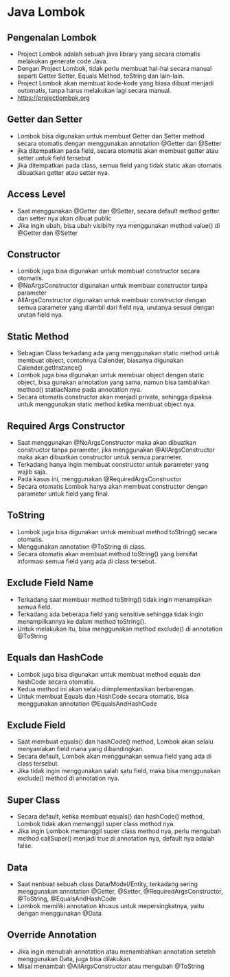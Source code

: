 # Java Lombok

## Pengenalan Lombok
- Project Lombok adalah sebuah java library yang secara otomatis melakukan generate code Java.
- Dengan Project Lombok, tidak perlu membuat hal-hal secara manual seperti Getter Setter, Equals Method, toString dan lain-lain.
- Project Lombok akan membuat kode-kode yang biasa dibuat menjadi outomatis, tanpa harus melakukan lagi secara manual.
- https://projectlombok.org

## Getter dan Setter
- Lombok bisa digunakan untuk membuat Getter dan Setter method secara otomatis dengan menggunakan annotation @Getter dan @Setter
- jika ditempatkan pada field, secara otomatis akan membuat getter atau setter untuk field tersebut
- jika ditempatkan pada class, semua field yang tidak static akan otomatis dibuatkan getter atau setter nya.

## Access Level
- Saat menggunakan @Getter dan @Setter, secara default method getter dan setter nya akan dibuat public
- Jika ingin ubah, bisa ubah visibilty nya menggunakan method value() di @Getter dan @Setter
 
## Constructor
- Lombok juga bisa digunakan untuk membuat constructor secara otomatis.
- @NoArgsConstructor digunakan untuk membuar constructor tanpa parameter
- AllArgsConstructor digunakan untuk membuar constructor dengan semua parameter yang diambil dari field nya, urutanya sesuai dengan urutan field nya.

## Static Method
- Sebagian Class terkadang ada yang menggunakan static method untuk membuat object, contohnya Calender, biasanya digunakan Calender.getInstance()
- Lombok juga bisa digunakan untuk membuar object dengan static object, bisa gunakan annotation yang sama, namun bisa tambahkan method() statiacName pada annotation nya.
- Secara otomatis constructor akan menjadi private, sehingga dipaksa untuk menggunakan static method ketika membuat object nya.
      
## Required Args Constructor
- Saat menggunakan @NoArgsConstructor maka akan dibuatkan constructor tanpa parameter, jika menggunakan @AllArgsConstructor maka akan dibuatkan constructor untuk semua parameter.
- Terkadang hanya ingin membuat constructor untuk parameter yang wajib saja.
- Pada kasus ini, menggunakan @RequiredArgsConstructor
- Secara otomatis Lombok hanya akan membuat constructor dengan parameter untuk field yang final.

## ToString
- Lombok juga bisa digunakan untuk membuat method toString() secara otomatis.
- Menggunakan annotation @ToString di class.
- Secara otomatis akan membuat method toString() yang bersifat informasi semua field yang ada di class tersebut.

## Exclude Field Name
- Terkadang saat membuar method toString() tidak ingin menampilkan semua field.
- Terkadang ada beberapa field yang sensitive sehingga tidak ingin menampilkannya ke dalam method toString().
- Untuk melakukan itu, bisa menggunakan method exclude() di annotation @ToString

## Equals dan HashCode
- Lombok juga bisa digunakan untuk membuat method equals dan hashCode secara otomatis.
- Kedua method ini akan selalu diimplementasikan berbarengan.
- Untuk membuat Equals dan HashCode secara otomatis, bisa menggunakan annotation @EqualsAndHashCode

## Exclude Field
- Saat membuat equals() dan hashCode() method, Lombok akan selalu menyamakan field mana yang dibandingkan.
- Secara default, Lombok akan menggunakan semua field yang ada di class tersebut.
- Jika tidak ingin menggunakan salah satu field, maka bisa menggunakan exclude() method di annotation nya.

## Super Class
- Secara default, ketika membuat equals() dan hashCode() method, Lombok tidak akan memanggil super class method nya.
- Jika ingin Lombok memanggil super class method nya, perlu mengubah method callSuper() menjadi true di annotation nya, default nya adalah false.
            
## Data
- Saat nenbuat sebuah class Data/Model/Entity, terkadang sering menggunakan annotation @Getter, @Setter, @RequiredArgsConstructor, @ToString, @EqualsAndHashCode
- Lombok memiliki annotation khusus untuk mepersingkatnya, yaitu dengan menggunakan @Data

## Override Annotation
- Jika ingin menubah annotation atau menambahkan annotation setelah menggunakan Data, juga bisa dilakukan.
- Misal menambah @AllArgsConstructor atau mengubah @ToString
